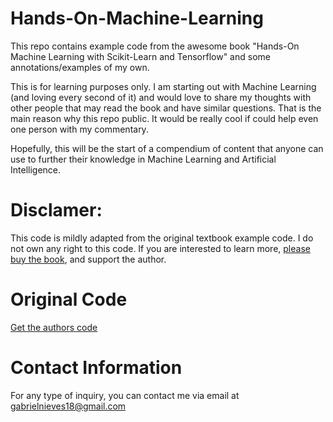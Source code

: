 # Hands-On-Machine-Learning
This repo contains example code from the awesome book "Hands-On Machine Learning with Scikit-Learn and Tensorflow" and some annotations/examples of my own.

This is for learning purposes only. I am starting out with Machine Learning (and loving every second of it) and would love to share my thoughts with other people that may read the book and have similar questions. That is the main reason why this repo public. It would be really cool if could help even one person with my commentary.

Hopefully, this will be the start of a compendium of content that anyone can use to further their knowledge in Machine Learning and Artificial Intelligence.

# Disclamer:
This code is mildly adapted from the original textbook example code. I do not own any right to this code. If you are interested to learn more, <a href="http://shop.oreilly.com/product/0636920052289.do" target="_blank">please buy the book</a>, and support the author. 

# Original Code
<a href="https://github.com/ageron/handson-ml" target="_blank">Get the authors code</a>

# Contact Information
For any type of inquiry, you can contact me via email at gabrielnieves18@gmail.com


